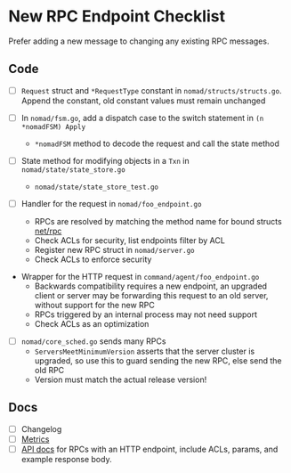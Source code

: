 # New RPC Endpoint Checklist

Prefer adding a new message to changing any existing RPC messages.

## Code

* [ ] `Request` struct and `*RequestType` constant in
      `nomad/structs/structs.go`. Append the constant, old constant
      values must remain unchanged

* [ ] In `nomad/fsm.go`, add a dispatch case to the switch statement in `(n *nomadFSM) Apply`
  * `*nomadFSM` method to decode the request and call the state method

* [ ] State method for modifying objects in a `Txn` in `nomad/state/state_store.go`
  * `nomad/state/state_store_test.go`

* [ ] Handler for the request in `nomad/foo_endpoint.go`
  * RPCs are resolved by matching the method name for bound structs
	[net/rpc](https://golang.org/pkg/net/rpc/)
  * Check ACLs for security, list endpoints filter by ACL
  * Register new RPC struct in `nomad/server.go`
  * Check ACLs to enforce security

* Wrapper for the HTTP request in `command/agent/foo_endpoint.go`
  * Backwards compatibility requires a new endpoint, an upgraded
    client or server may be forwarding this request to an old server,
    without support for the new RPC
  * RPCs triggered by an internal process may not need support
  * Check ACLs as an optimization

* [ ] `nomad/core_sched.go` sends many RPCs
  * `ServersMeetMinimumVersion` asserts that the server cluster is
    upgraded, so use this to guard sending the new RPC, else send the old RPC
  * Version must match the actual release version!

## Docs

* [ ] Changelog
* [ ] [Metrics](https://www.nomadproject.io/docs/operations/metrics#server-metrics)
* [ ] [API docs](https://www.nomadproject.io/api-docs) for RPCs with an HTTP endpoint, include ACLs, params, and example response body.
